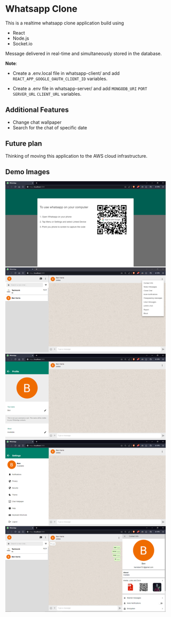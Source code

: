 # Whatsapp Clone

This is a realtime whatsapp clone application build using

- React
- Node.js
- Socket.io

Message delivered in real-time and simultaneously stored in the database.

**Note**: 
- Create a .env.local file in whatsapp-client/ and add `REACT_APP_GOOGLE_OAUTH_CLIENT_ID` variables.

- Create a .env file in whatsapp-server/ and add `MONGODB_URI` `PORT` `SERVER_URL` `CLIENT_URL` variables.
## Additional Features
- Change chat wallpaper
- Search for the chat of specific date


## Future plan
Thinking of moving this application to the AWS cloud infrastructure.

## Demo Images

![Login](/images/wp-1.PNG?raw=true "Login Screen")
![Chat Screen](/images/wp-5.PNG?raw=true "Chat Screen")
![Profile](/images/wp-3.PNG?raw=true "Profile")
![Settings](/images/wp-4.PNG?raw=true "Settings")
![Profile Info](/images/wp-6.PNG?raw=true "Profile Info")

